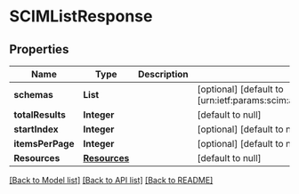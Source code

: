# SCIMListResponse
## Properties

| Name | Type | Description | Notes |
|------------ | ------------- | ------------- | -------------|
| **schemas** | **List** |  | [optional] [default to [urn:ietf:params:scim:api:messages:2.0:ListResponse]] |
| **totalResults** | **Integer** |  | [default to null] |
| **startIndex** | **Integer** |  | [optional] [default to null] |
| **itemsPerPage** | **Integer** |  | [optional] [default to null] |
| **Resources** | [**Resources**](Resources.md) |  | [default to null] |

[[Back to Model list]](../README.md#documentation-for-models) [[Back to API list]](../README.md#documentation-for-api-endpoints) [[Back to README]](../README.md)

